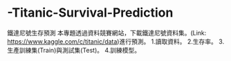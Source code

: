 # -Titanic-Survival-Prediction
鐵達尼號生存預測
本專題透過資料競賽網站，下載鐵達尼號資料集。(Link: https://www.kaggle.com/c/titanic/data)進行預測。
1.讀取資料。
2.生存率。
3.生產訓練集(Train)與測試集(Test)。
4.訓練模型。
